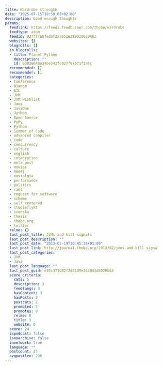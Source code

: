 ```yaml
---
title: Wardrobe strength
date: "2025-07-15T10:50:08+02:00"
description: Good enough thoughts
params:
  feedlink: https://feeds.feedburner.com/thobe/wardrobe
  feedtype: atom
  feedid: 937ffc68fedbf2aab5262f932d629462
  websites: {}
  blogrolls: []
  in_blogrolls:
  - title: Planet Python
    description: ""
    id: 63826648a34be342fc027f97571f1a6c
  recommended: []
  recommender: []
  categories:
  - Conference
  - Django
  - GIL
  - JVM
  - JVM wishlist
  - Java
  - JavaOne
  - Jython
  - Open Source
  - PyPy
  - Python
  - Summer of Code
  - advanced compiler
  - code
  - concurrency
  - culture
  - english
  - integration
  - meta post
  - movies
  - neo4j
  - nostalgia
  - performance
  - politics
  - rant
  - request for software
  - scheme
  - self centered
  - studieflykt
  - svenska
  - thesis
  - thobe.org
  - twitter
  relme: {}
  last_post_title: JVMs and kill signals
  last_post_description: ""
  last_post_date: "2013-02-19T10:45:18+01:00"
  last_post_link: http://journal.thobe.org/2013/02/jvms-and-kill-signals.html
  last_post_categories:
  - JVM
  - Java
  last_post_language: ""
  last_post_guid: e35c371082f2d8149e2648d3d8020b64
  score_criteria:
    cats: 5
    description: 3
    feedlangs: 0
    hasContent: 3
    hasPosts: 3
    postcats: 2
    promoted: 5
    promotes: 0
    relme: 0
    title: 3
    website: 0
  score: 24
  ispodcast: false
  isnoarchive: false
  innetwork: true
  language: ""
  postcount: 25
  avgpostlen: 296
---
```

